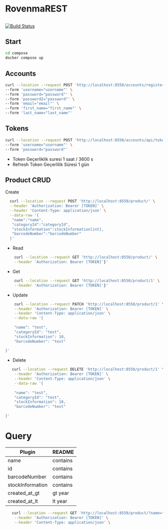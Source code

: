 # RovenmaREST
## 

[![Build Status](https://travis-ci.org/joemccann/dillinger.svg?branch=master)](https://travis-ci.org/joemccann/dillinger)
## Start
```sh
cd compose
docker compose up
```

## Accounts
```sh
curl --location --request POST 'http://localhost:8550/accounts/register/' \
--form 'username="username"' \
--form 'password="password"' \
--form 'password2="password"' \
--form 'email="email"' \
--form 'first_name="first_name"' \
--form 'last_name="last_name"'
```
## Tokens
```sh
curl --location --request POST 'http://localhost:8550/accounts/api/token/' \
--form 'username="username"' \
--form 'password="password"'
```

- Token Geçerliklik suresi 1 saat / 3600 s
- Refresh Token Geçerlilik Süresi 1 gün


## Product CRUD
 
Create
  ```sh
    curl --location --request POST 'http://localhost:8550/product/' \
    --header 'Authorization: Bearer [TOKEN]' \
    --header 'Content-Type: application/json' \
    --data-raw '{
     "name":"name",
     "categoryId":"categoryId",
     "stockInformation":stockInformation[int],
     "barcodeNumber":"barcodeNumber"
    }'
  ```
- Read

```sh
    curl --location --request GET 'http://localhost:8550/product/' \
    --header 'Authorization: Bearer [TOKEN]'}'
```
- Get
```sh
    curl --location --request GET 'http://localhost:8550/product/1' \
    --header 'Authorization: Bearer [TOKEN]'}'
```
- Update
```sh
    curl --location --request PATCH 'http://localhost:8550/product/1' \
    --header 'Authorization: Bearer [TOKEN]' \
    --header 'Content-Type: application/json' \
    --data-raw '{
    
    "name": "test",
    "categoryId": "test",
    "stockInformation": 10,
    "barcodeNumber": "test"
    
}'
```
- Delete
```sh
   curl --location --request DELETE 'http://localhost:8550/product/1' \
    --header 'Authorization: Bearer [TOKEN]' \
    --header 'Content-Type: application/json' \
    --data-raw '{
    
    "name": "test",
    "categoryId": "test",
    "stockInformation": 10,
    "barcodeNumber": "test"
    
}'
```
# Query
| Plugin | README |
| ------ | ------ |
| name | contains |
| id | contains |
| barcodeNumber | contains |
| stockInformation | contains |
| created_at_gt | gt year |
| created_at_lt | lt year |

```sh
   curl --location --request GET 'http://localhost:8550/product/?name=test' \
    --header 'Authorization: Bearer [TOKEN]' \
    --header 'Content-Type: application/json' \
    
```

